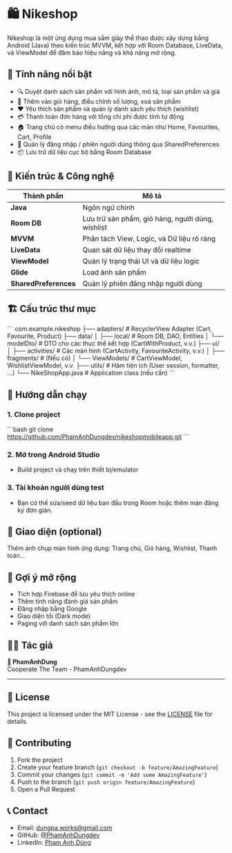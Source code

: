 # 🛍️ Nikeshop

Nikeshop là một ứng dụng mua sắm giày thể thao được xây dựng bằng Android (Java) theo kiến trúc MVVM, kết hợp với Room Database, LiveData, và ViewModel để đảm bảo hiệu năng và khả năng mở rộng.

## 🚀 Tính năng nổi bật

- 🔍 Duyệt danh sách sản phẩm với hình ảnh, mô tả, loại sản phẩm và giá
- 🛒 Thêm vào giỏ hàng, điều chỉnh số lượng, xoá sản phẩm
- ❤️ Yêu thích sản phẩm và quản lý danh sách yêu thích (wishlist)
- 💳 Thanh toán đơn hàng với tổng chi phí được tính tự động
- 🏠 Trang chủ có menu điều hướng qua các màn như Home, Favourites, Cart, Profile
- 🔐 Quản lý đăng nhập / phiên người dùng thông qua SharedPreferences
- 📦 Lưu trữ dữ liệu cục bộ bằng Room Database

## 🧱 Kiến trúc & Công nghệ

| Thành phần | Mô tả |
|------------|-------|
| **Java** | Ngôn ngữ chính |
| **Room DB** | Lưu trữ sản phẩm, giỏ hàng, người dùng, wishlist |
| **MVVM** | Phân tách View, Logic, và Dữ liệu rõ ràng |
| **LiveData** | Quan sát dữ liệu thay đổi realtime |
| **ViewModel** | Quản lý trạng thái UI và dữ liệu logic |
| **Glide** | Load ảnh sản phẩm |
| **SharedPreferences** | Quản lý phiên đăng nhập người dùng |

## 🏗️ Cấu trúc thư mục

\`\`\`
com.example.nikeshop
├── adapters/           # RecyclerView Adapter (Cart, Favourite, Product)
├── data/
│   ├── local/          # Room DB, DAO, Entities
│   └── modelDto/       # DTO cho các thực thể kết hợp (CartWithProduct, v.v.)
├── ui/
│   ├── activities/     # Các màn hình (CartActivity, FavouriteActivity, v.v.)
│   ├── fragments/      # (Nếu có)
│   └── ViewModels/     # CartViewModel, WishlistViewModel, v.v.
├── utils/              # Hàm tiện ích (User session, formatter, ...)
└── NikeShopApp.java    # Application class (nếu cần)
\`\`\`

## 🧪 Hướng dẫn chạy

### 1. Clone project
\`\`\`bash
git clone https://github.com/PhamAnhDungdev/nikeshopmobileapp.git
\`\`\`

### 2. Mở trong Android Studio
- Build project và chạy trên thiết bị/emulator

### 3. Tài khoản người dùng test
- Bạn có thể sửa/seed dữ liệu ban đầu trong Room hoặc thêm màn đăng ký đơn giản.

## 📸 Giao diện (optional)

Thêm ảnh chụp màn hình ứng dụng: Trang chủ, Giỏ hàng, Wishlist, Thanh toán...

## 📌 Gợi ý mở rộng

- Tích hợp Firebase để lưu yêu thích online
- Thêm tính năng đánh giá sản phẩm
- Đăng nhập bằng Google
- Giao diện tối (Dark mode)
- Paging với danh sách sản phẩm lớn

## 🧑‍💻 Tác giả

**👤 PhamAnhDung**  
Cooperate The Team - PhamAnhDungdev

---

## 📄 License

This project is licensed under the MIT License - see the [LICENSE](LICENSE) file for details.

## 🤝 Contributing

1. Fork the project
2. Create your feature branch (`git checkout -b feature/AmazingFeature`)
3. Commit your changes (`git commit -m 'Add some AmazingFeature'`)
4. Push to the branch (`git push origin feature/AmazingFeature`)
5. Open a Pull Request

## 📞 Contact

- Email: dungpa.works@gmail.com
- GitHub: [@PhamAnhDungdev](https://github.com/PhamAnhDungdev)
- LinkedIn: [Phạm Anh Dũng](https://linkedin.com/in/PhamAnhDungdev)
